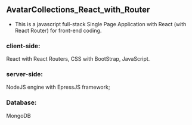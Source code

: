 ## AvatarCollections_React_with_Router

* This is a javascript full-stack Single Page Application with React (with React Router) for front-end coding.

### client-side: 
React with React Routers, CSS with BootStrap, JavaScript.

### server-side: 
NodeJS engine with EpressJS framework; 
### Database: 
MongoDB
